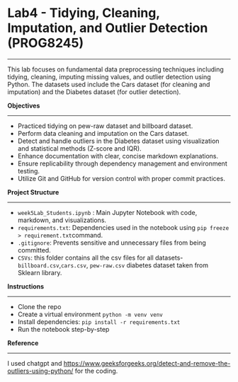 # Lab4 - Tidying, Cleaning, Imputation, and Outlier Detection (PROG8245)
---

This lab focuses on fundamental data preprocessing techniques including tidying, cleaning, imputing missing values, and outlier detection using Python. The datasets used include the Cars dataset (for cleaning and imputation) and the Diabetes dataset (for outlier detection).

**Objectives**

---
- Practiced tidying on pew-raw dataset and billboard dataset.
- Perform data cleaning and imputation on the Cars dataset.
- Detect and handle outliers in the Diabetes dataset using visualization and statistical methods 
  (Z-score and IQR).
- Enhance documentation with clear, concise markdown explanations.
- Ensure replicability through dependency management and environment testing.
- Utilize Git and GitHub for version control with proper commit practices.

**Project Structure**

---

- `week5Lab_Students.ipynb` : Main Jupyter Notebook with code, markdown, and visualizations.
- `requirements.txt`: Dependencies used in the notebook using `pip freeze > requirement.txt`command.
- `.gitignore`: Prevents sensitive and unnecessary files from being committed.
- `CSVs`: this folder contains all the csv files for all datasets-`billboard.csv`,`cars.csv`, 
          `pew-raw.csv` diabetes dataset taken from Sklearn library.


**Instructions**

---
- Clone the repo
- Create a virtual environment `python -m venv venv`
- Install dependencies: `pip install -r requirements.txt`
- Run the notebook step-by-step


**Reference**

---
I used chatgpt and https://www.geeksforgeeks.org/detect-and-remove-the-outliers-using-python/ for the coding.